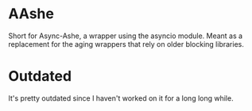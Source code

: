 # AAshe 
Short for Async-Ashe, a wrapper using the asyncio module. Meant as a replacement for the aging wrappers that rely on older blocking libraries.

# Outdated
It's pretty outdated since I haven't worked on it for a long long while.
